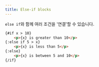```yaml
---
title: Else-if blocks
---
```


`else if`와 함께 여러 조건을 '연결'할 수 있습니다.

```html
{#if x > 10}
	<p>{x} is greater than 10</p>
{:else if 5 > x}
	<p>{x} is less than 5</p>
{:else}
	<p>{x} is between 5 and 10</p>
{/if}
```